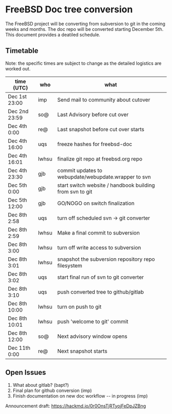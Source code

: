 # FreeBSD Doc tree conversion

The FreeBSD project will be converting from subversion to git in the
coming weeks and months. The doc repo will be converted starting
December 5th. This document provides a deatiled schedule.

## Timetable

Note: the specific times are subject to change as the detailed logistics are worked out.

| time (UTC)    | who     | what                                                     |
| ------------- | ------- | -------------------------------------------------------- |
| Dec 1st 23:00 | imp     | Send mail to community about cutover                     |
| Dec 2nd 23:59 | so@     | Last Advisory before cut over                            |
| Dec 4th  0:00 | re@     | Last snapshot before cut over starts                     |
| Dec 4th 16:00 | uqs     | freeze hashes for freebsd-doc                            |
| Dec 4th 16:01 | lwhsu   | finalize git repo at freebsd.org repo                    |
| Dec 4th 23:30 | gjb     | commit updates to webupdate/webupdate.wrapper to svn     |
| Dec 5th  0:00 | gjb     | start switch website / handbook building from svn to git |
| Dec 5th 12:00 | gjb     | GO/NOGO on switch finalization                           |
| Dec 8th  2:58 | uqs     | turn off scheduled svn -> git converter                  |
| Dec 8th  2:59 | lwhsu   | Make a final commit to subversion                        |
| Dec 8th  3:00 | lwhsu   | turn off write access to subversion                      |
| Dec 8th  3:01 | lwhsu   | snapshot the subversion repository repo filesystem       |
| Dec 8th  3:02 | uqs     | start final run of svn to git converter                  |
| Dec 8th  3:10 | uqs     | push converted tree to github/gitlab                     |
| Dec 8th 10:00 | lwhsu   | turn on push to git                                      |
| Dec 8th 10:01 | lwhsu   | push 'welcome to git' commit                             |
| Dec 8th 12:00 | so@     | Next advisory window opens                               |
| Dec 11th 0:00 | re@     | Next snapshot starts                                     |

## Open Issues

1. What about gitlab? (bapt?)
2. Final plan for github conversion (imp)
3. Finish documentation on new doc workflow -- in progress (imp)

Announcement draft: https://hackmd.io/0r0OnsTjRTyojFeDpJZBng
